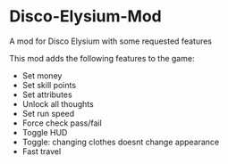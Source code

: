 # Disco-Elysium-Mod
A mod for Disco Elysium with some requested features

This mod adds the following features to the game:
- Set money
- Set skill points
- Set attributes
- Unlock all thoughts
- Set run speed
- Force check pass/fail
- Toggle HUD
- Toggle: changing clothes doesnt change appearance
- Fast travel
